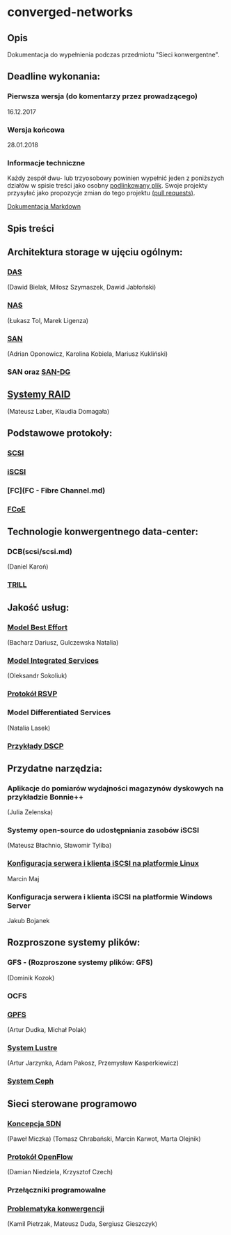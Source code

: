 # converged-networks

## Opis
Dokumentacja do wypełnienia podczas przedmiotu "Sieci konwergentne".

## Deadline  wykonania:

### Pierwsza wersja (do komentarzy przez prowadzącego)

16.12.2017

### Wersja końcowa

28.01.2018

### Informacje techniczne

Każdy zespół dwu- lub trzyosobowy powinien wypełnić jeden z poniższych działów w spisie treści
jako osobny [podlinkowany plik](FCoE.md).
Swoje projekty przysyłać jako propozycje zmian do tego projektu [(pull requests)](https://help.github.com/articles/about-pull-requests/).

[Dokumentacja Markdown](https://guides.github.com/features/mastering-markdown/)

## Spis treści

## Architektura storage w ujęciu ogólnym:
### [DAS](das.md)
(Dawid Bielak, Miłosz Szymaszek, Dawid Jabłoński)

### [NAS](nas.md)
(Łukasz Tol, Marek Ligenza)

### [SAN](SAN-2.md)
(Adrian Oponowicz, Karolina Kobiela, Mariusz Kukliński)

### SAN oraz [SAN-DG](SAN-DG/SAN-DG.md)

## [Systemy RAID](SystemyRaid.md)
(Mateusz Laber, Klaudia Domagała)

## Podstawowe protokoły:

### [SCSI](scsi/scsi.md)

### [iSCSI](iSCSI.md)

### [FC](FC - Fibre Channel.md)

### [FCoE](FCoE.md)

## Technologie konwergentnego data-center:

### DCB(scsi/scsi.md)
(Daniel Karoń)

### [TRILL](TRILL.md)

## Jakość usług:

### [Model Best Effort](Model%20Best%20Effort/Model%20best%20effort.md) 
(Bacharz Dariusz, Gulczewska Natalia)

### [Model Integrated Services](Model%20Integrated%20Services.md)
(Oleksandr Sokoliuk)

### [Protokół RSVP](RSVP.md)

### Model Differentiated Services
(Natalia Lasek)

### [Przykłady DSCP](PrzykladyDSCP.md)

## Przydatne narzędzia:

### Aplikacje do pomiarów wydajności magazynów dyskowych na przykładzie Bonnie++
(Julia Zelenska)

### Systemy open-source do udostępniania zasobów iSCSI
(Mateusz Błachnio, Sławomir Tyliba)

### [Konfiguracja serwera i klienta iSCSI na platformie Linux](iSCSI_Linux.md)
Marcin Maj

### Konfiguracja serwera i klienta iSCSI na platformie Windows Server
Jakub Bojanek

## Rozproszone systemy plików:
### GFS - (Rozproszone systemy plików: GFS)
(Dominik Kozok)

### OCFS
### [GPFS](GPFS.md)
(Artur Dudka, Michał Polak)

### [System Lustre](SystemLustre.md)
(Artur Jarzynka, Adam Pakosz, Przemysław Kasperkiewicz)


### [System Ceph](CEPH-DG/CEPH-DG.md) 

## Sieci sterowane programowo

### [Koncepcja SDN](SDN/sdn.md)
(Paweł Miczka)
(Tomasz Chrabański, Marcin Karwot, Marta Olejnik)

### [Protokół OpenFlow](Openflow.md)
(Damian Niedziela, Krzysztof Czech)

### Przełączniki programowalne

### [Problematyka konwergencji](problematyka.md)
(Kamil Pietrzak, Mateusz Duda, Sergiusz Gieszczyk)
